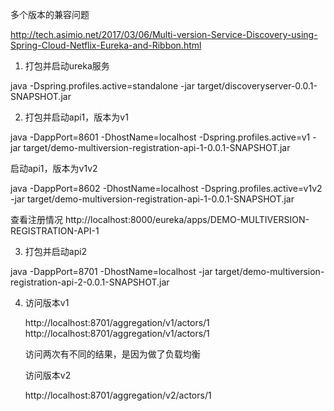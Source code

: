 ﻿多个版本的兼容问题

http://tech.asimio.net/2017/03/06/Multi-version-Service-Discovery-using-Spring-Cloud-Netflix-Eureka-and-Ribbon.html


1. 打包并启动ureka服务

java -Dspring.profiles.active=standalone -jar target/discoveryserver-0.0.1-SNAPSHOT.jar


2. 打包并启动api1，版本为v1

java -DappPort=8601 -DhostName=localhost -Dspring.profiles.active=v1 -jar target/demo-multiversion-registration-api-1-0.0.1-SNAPSHOT.jar

   启动api1，版本为v1v2
   
java -DappPort=8602 -DhostName=localhost -Dspring.profiles.active=v1v2 -jar target/demo-multiversion-registration-api-1-0.0.1-SNAPSHOT.jar
   

查看注册情况
http://localhost:8000/eureka/apps/DEMO-MULTIVERSION-REGISTRATION-API-1
   
3. 打包并启动api2

java -DappPort=8701 -DhostName=localhost -jar target/demo-multiversion-registration-api-2-0.0.1-SNAPSHOT.jar

4. 访问版本v1
    
   http://localhost:8701/aggregation/v1/actors/1
   http://localhost:8701/aggregation/v1/actors/1
   
   访问两次有不同的结果，是因为做了负载均衡

   访问版本v2
   
   http://localhost:8701/aggregation/v2/actors/1